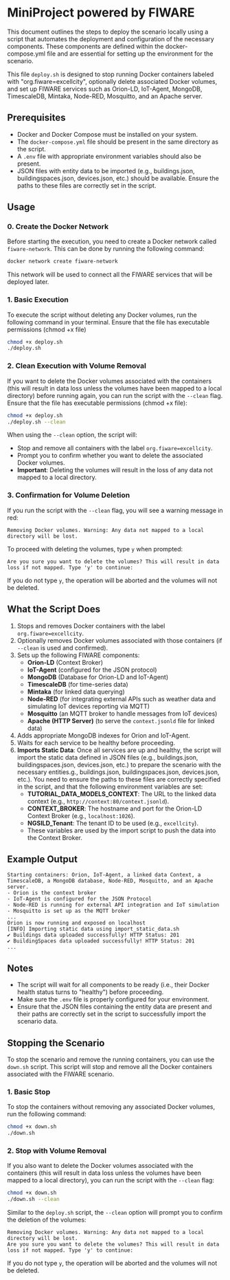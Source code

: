 MiniProject powered by FIWARE
========================================================

This document outlines the steps to deploy the scenario locally using a script that automates the deployment and configuration of the necessary components. These components are defined within the docker-compose.yml file and are essential for setting up the environment for the scenario.

This file `deploy.sh` is designed to stop running Docker containers labeled with "org.fiware=excellcity", optionally delete associated Docker volumes, and set up FIWARE services such as Orion-LD, IoT-Agent, MongoDB, TimescaleDB, Mintaka, Node-RED, Mosquitto, and an Apache server.

## Prerequisites
- Docker and Docker Compose must be installed on your system.
- The `docker-compose.yml` file should be present in the same directory as the script.
- A `.env` file with appropriate environment variables should also be present.
- JSON files with entity data to be imported (e.g., buildings.json, buildingspaces.json, devices.json, etc.) should be available. Ensure the paths to these files are correctly set in the script.

## Usage
### 0. Create the Docker Network

Before starting the execution, you need to create a Docker network called `fiware-network`. This can be done by running the following command:

```bash
docker network create fiware-network
```

This network will be used to connect all the FIWARE services that will be deployed later.

### 1. Basic Execution

To execute the script without deleting any Docker volumes, run the following command in your terminal. Ensure that the file has executable permissions (chmod +x file)

```bash
chmod +x deploy.sh
./deploy.sh
```

### 2. Clean Execution with Volume Removal

If you want to delete the Docker volumes associated with the containers (this will result in data loss unless the volumes have been mapped to a local directory) before running again, you can run the script with the `--clean` flag. Ensure that the file has executable permissions (chmod +x file):

```bash
chmod +x deploy.sh
./deploy.sh --clean
```

When using the `--clean` option, the script will:
- Stop and remove all containers with the label `org.fiware=excellcity`.
- Prompt you to confirm whether you want to delete the associated Docker volumes.
- **Important**: Deleting the volumes will result in the loss of any data not mapped to a local directory.

### 3. Confirmation for Volume Deletion

If you run the script with the `--clean` flag, you will see a warning message in red:

```
Removing Docker volumes. Warning: Any data not mapped to a local directory will be lost.
```

To proceed with deleting the volumes, type `y` when prompted:

```
Are you sure you want to delete the volumes? This will result in data loss if not mapped. Type 'y' to continue: 
```

If you do not type `y`, the operation will be aborted and the volumes will not be deleted.

## What the Script Does

1. Stops and removes Docker containers with the label `org.fiware=excellcity`.
2. Optionally removes Docker volumes associated with those containers (if `--clean` is used and confirmed).
3. Sets up the following FIWARE components:
   - **Orion-LD** (Context Broker)
   - **IoT-Agent** (configured for the JSON protocol)
   - **MongoDB** (Database for Orion-LD and IoT-Agent)
   - **TimescaleDB** (for time-series data)
   - **Mintaka** (for linked data querying)
   - **Node-RED** (for integrating external APIs such as weather data and simulating IoT devices reporting via MQTT)
   - **Mosquitto** (an MQTT broker to handle messages from IoT devices)
   - **Apache (HTTP Server)** (to serve the `context.jsonld` file for linked data)
4. Adds appropriate MongoDB indexes for Orion and IoT-Agent.
5. Waits for each service to be healthy before proceeding.
6. **Imports Static Data**: Once all services are up and healthy, the script will import the static data defined in JSON files (e.g., buildings.json, buildingspaces.json, devices.json, etc.) to prepare the scenario with the necessary entities.g., buildings.json, buildingspaces.json, devices.json, etc.). You need to ensure the paths to these files are correctly specified in the script, and that the following environment variables are set:
   - **TUTORIAL_DATA_MODELS_CONTEXT**: The URL to the linked data context (e.g., `http://context:80/context.jsonld`).
   - **CONTEXT_BROKER**: The hostname and port for the Orion-LD Context Broker (e.g., `localhost:1026`).
   - **NGSILD_Tenant**: The tenant ID to be used (e.g., `excellcity`).
   - These variables are used by the import script to push the data into the Context Broker.

## Example Output

```
Starting containers: Orion, IoT-Agent, a linked data Context, a TimescaleDB, a MongoDB database, Node-RED, Mosquitto, and an Apache server.
- Orion is the context broker
- IoT-Agent is configured for the JSON Protocol
- Node-RED is running for external API integration and IoT simulation
- Mosquitto is set up as the MQTT broker
...
Orion is now running and exposed on localhost
[INFO] Importing static data using import_static_data.sh
✔ Buildings data uploaded successfully! HTTP Status: 201
✔ BuildingSpaces data uploaded successfully! HTTP Status: 201
...
```

## Notes

- The script will wait for all components to be ready (i.e., their Docker health status turns to "healthy") before proceeding.
- Make sure the `.env` file is properly configured for your environment.
- Ensure that the JSON files containing the entity data are present and their paths are correctly set in the script to successfully import the scenario data.


## Stopping the Scenario

To stop the scenario and remove the running containers, you can use the `down.sh` script. This script will stop and remove all the Docker containers associated with the FIWARE scenario.

### 1. Basic Stop

To stop the containers without removing any associated Docker volumes, run the following command:

```bash
chmod +x down.sh
./down.sh
```

### 2. Stop with Volume Removal

If you also want to delete the Docker volumes associated with the containers (this will result in data loss unless the volumes have been mapped to a local directory), you can run the script with the `--clean` flag:

```bash
chmod +x down.sh
./down.sh --clean
```

Similar to the `deploy.sh` script, the `--clean` option will prompt you to confirm the deletion of the volumes:

```
Removing Docker volumes. Warning: Any data not mapped to a local directory will be lost.
Are you sure you want to delete the volumes? This will result in data loss if not mapped. Type 'y' to continue:
```

If you do not type `y`, the operation will be aborted and the volumes will not be deleted.
